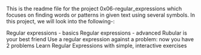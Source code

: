 This is the readme file for the project 0x06-regular_expressions which focuses on finding words or patterns in given text using several symbols. In this project, we will look into the following-:

Regular expressions - basics
Regular expressions - advanced
Rubular is your best friend
Use a regular expression against a problem: now you have 2 problems
Learn Regular Expressions with simple, interactive exercises
